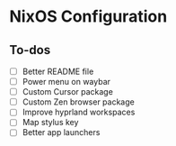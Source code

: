 # NixOS Configuration

## To-dos

- [ ] Better README file
- [ ] Power menu on waybar
- [ ] Custom Cursor package
- [ ] Custom Zen browser package
- [ ] Improve hyprland workspaces
- [ ] Map stylus key
- [ ] Better app launchers
